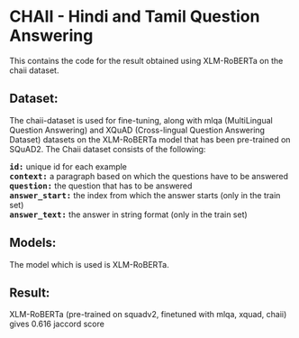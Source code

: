 # CHAII - Hindi and Tamil Question Answering

This contains the code for the result obtained using XLM-RoBERTa on the chaii dataset.

## Dataset:

The chaii-dataset is used for fine-tuning, along with mlqa (MultiLingual Question Answering) and XQuAD (Cross-lingual Question Answering Dataset) datasets on the XLM-RoBERTa model that has been pre-trained on SQuAD2.
The Chaii dataset consists of the following:

<kbd>**id:**</kbd> unique id for each example<br>
<kbd>**context:**</kbd> a paragraph based on which the questions have to be answered<br>
<kbd>**question:**</kbd> the question that has to be answered<br>
<kbd>**answer_start:**</kbd> the index from which the answer starts (only in the train set)<br>
<kbd>**answer_text:**</kbd> the answer in string format (only in the train set)<br>


## Models:

The model which is used is XLM-RoBERTa.

## Result:

XLM-RoBERTa (pre-trained on squadv2, finetuned with mlqa, xquad, chaii) gives 0.616 jaccord score
